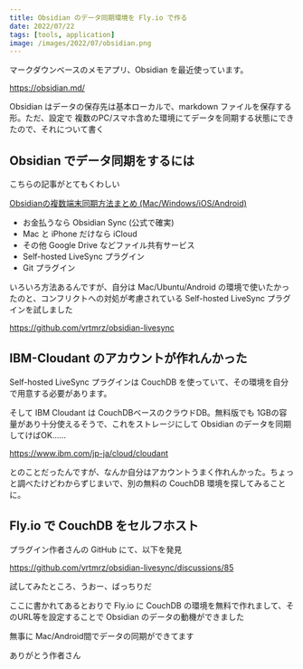 ```yaml
---
title: Obsidian のデータ同期環境を Fly.io で作る
date: 2022/07/22
tags: [tools, application]
image: /images/2022/07/obsidian.png
---
```


マークダウンベースのメモアプリ、Obsidian を最近使っています。

https://obsidian.md/

Obsidian はデータの保存先は基本ローカルで、markdown ファイルを保存する形。ただ、設定で 複数のPC/スマホ含めた環境にてデータを同期する状態にできたので、それについて書く

## Obsidian でデータ同期をするには

こちらの記事がとてもくわしい

[Obsidianの複数端末同期方法まとめ (Mac/Windows/iOS/Android)](https://pouhon.net/obsidian-sync/6796/)

- お金払うなら Obsidian Sync (公式で確実)
- Mac と iPhone だけなら iCloud
- その他 Google Drive などファイル共有サービス
- Self-hosted LiveSync プラグイン
- Git プラグイン

いろいろ方法あるんですが、自分は Mac/Ubuntu/Android の環境で使いたかったのと、コンフリクトへの対処が考慮されている Self-hosted LiveSync プラグインを試しました

https://github.com/vrtmrz/obsidian-livesync

## IBM-Cloudant のアカウントが作れんかった

Self-hosted LiveSync プラグインは CouchDB を使っていて、その環境を自分で用意する必要があります。

そして IBM Cloudant は CouchDBベースのクラウドDB。無料版でも 1GBの容量があり十分使えるそうで、これをストレージにして Obsidian のデータを同期してけばOK……

https://www.ibm.com/jp-ja/cloud/cloudant

とのことだったんですが、なんか自分はアカウントうまく作れんかった。ちょっと調べたけどわからずじまいで、別の無料の CouchDB 環境を探してみることに。

## Fly.io で CouchDB をセルフホスト

プラグイン作者さんの GitHub にて、以下を発見

https://github.com/vrtmrz/obsidian-livesync/discussions/85

試してみたところ、うおー、ばっちりだ

ここに書かれてあるとおりで Fly.io に CouchDB の環境を無料で作れまして、そのURL等を設定することで Obsidian のデータの動機ができました

無事に Mac/Android間でデータの同期ができてます

ありがとう作者さん
